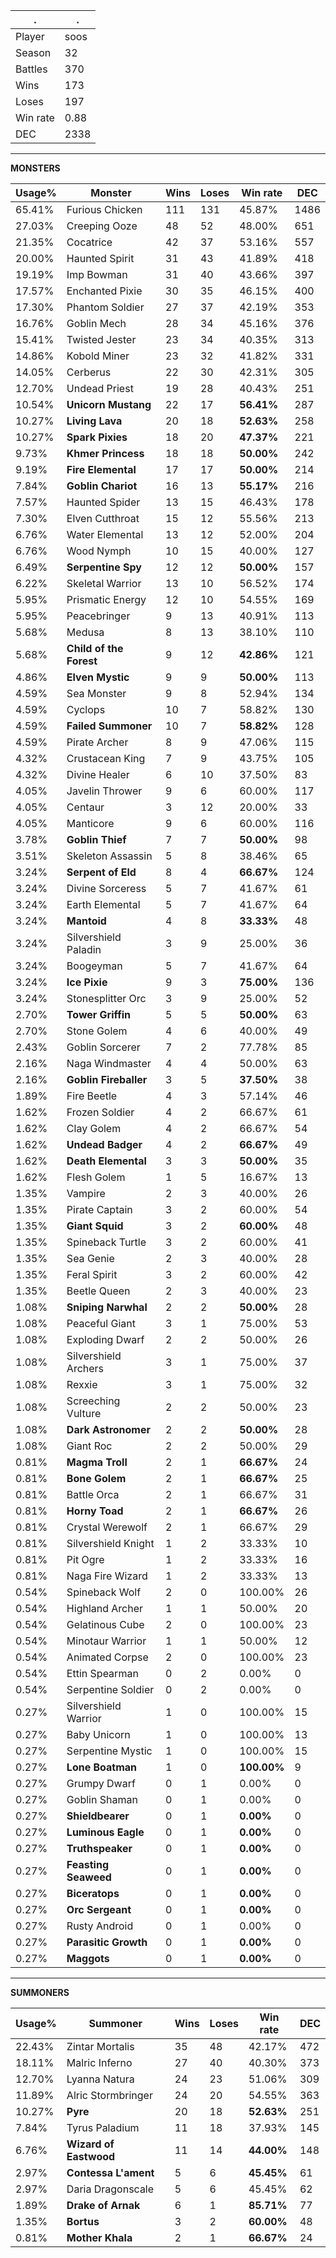 .|.
|-|-
Player|soos
Season|32
Battles|370
Wins|173
Loses|197
Win rate|0.88
DEC|2338

---
**MONSTERS**

Usage%|Monster|Wins|Loses|Win rate|DEC|
-|-|-|-|-|-|
65.41%|Furious Chicken|111|131|45.87%|1486|
27.03%|Creeping Ooze|48|52|48.00%|651|
21.35%|Cocatrice|42|37|53.16%|557|
20.00%|Haunted Spirit|31|43|41.89%|418|
19.19%|Imp Bowman|31|40|43.66%|397|
17.57%|Enchanted Pixie|30|35|46.15%|400|
17.30%|Phantom Soldier|27|37|42.19%|353|
16.76%|Goblin Mech|28|34|45.16%|376|
15.41%|Twisted Jester|23|34|40.35%|313|
14.86%|Kobold Miner|23|32|41.82%|331|
14.05%|Cerberus|22|30|42.31%|305|
12.70%|Undead Priest|19|28|40.43%|251|
10.54%|**Unicorn Mustang**|22|17|**56.41%**|287|
10.27%|**Living Lava**|20|18|**52.63%**|258|
10.27%|**Spark Pixies**|18|20|**47.37%**|221|
9.73%|**Khmer Princess**|18|18|**50.00%**|242|
9.19%|**Fire Elemental**|17|17|**50.00%**|214|
7.84%|**Goblin Chariot**|16|13|**55.17%**|216|
7.57%|Haunted Spider|13|15|46.43%|178|
7.30%|Elven Cutthroat|15|12|55.56%|213|
6.76%|Water Elemental|13|12|52.00%|204|
6.76%|Wood Nymph|10|15|40.00%|127|
6.49%|**Serpentine Spy**|12|12|**50.00%**|157|
6.22%|Skeletal Warrior|13|10|56.52%|174|
5.95%|Prismatic Energy|12|10|54.55%|169|
5.95%|Peacebringer|9|13|40.91%|113|
5.68%|Medusa|8|13|38.10%|110|
5.68%|**Child of the Forest**|9|12|**42.86%**|121|
4.86%|**Elven Mystic**|9|9|**50.00%**|113|
4.59%|Sea Monster|9|8|52.94%|134|
4.59%|Cyclops|10|7|58.82%|130|
4.59%|**Failed Summoner**|10|7|**58.82%**|128|
4.59%|Pirate Archer|8|9|47.06%|115|
4.32%|Crustacean King|7|9|43.75%|105|
4.32%|Divine Healer|6|10|37.50%|83|
4.05%|Javelin Thrower|9|6|60.00%|117|
4.05%|Centaur|3|12|20.00%|33|
4.05%|Manticore|9|6|60.00%|116|
3.78%|**Goblin Thief**|7|7|**50.00%**|98|
3.51%|Skeleton Assassin|5|8|38.46%|65|
3.24%|**Serpent of Eld**|8|4|**66.67%**|124|
3.24%|Divine Sorceress|5|7|41.67%|61|
3.24%|Earth Elemental|5|7|41.67%|64|
3.24%|**Mantoid**|4|8|**33.33%**|48|
3.24%|Silvershield Paladin|3|9|25.00%|36|
3.24%|Boogeyman|5|7|41.67%|64|
3.24%|**Ice Pixie**|9|3|**75.00%**|136|
3.24%|Stonesplitter Orc|3|9|25.00%|52|
2.70%|**Tower Griffin**|5|5|**50.00%**|63|
2.70%|Stone Golem|4|6|40.00%|49|
2.43%|Goblin Sorcerer|7|2|77.78%|85|
2.16%|Naga Windmaster|4|4|50.00%|63|
2.16%|**Goblin Fireballer**|3|5|**37.50%**|38|
1.89%|Fire Beetle|4|3|57.14%|46|
1.62%|Frozen Soldier|4|2|66.67%|61|
1.62%|Clay Golem|4|2|66.67%|54|
1.62%|**Undead Badger**|4|2|**66.67%**|49|
1.62%|**Death Elemental**|3|3|**50.00%**|35|
1.62%|Flesh Golem|1|5|16.67%|13|
1.35%|Vampire|2|3|40.00%|26|
1.35%|Pirate Captain|3|2|60.00%|54|
1.35%|**Giant Squid**|3|2|**60.00%**|48|
1.35%|Spineback Turtle|3|2|60.00%|41|
1.35%|Sea Genie|2|3|40.00%|28|
1.35%|Feral Spirit|3|2|60.00%|42|
1.35%|Beetle Queen|2|3|40.00%|23|
1.08%|**Sniping Narwhal**|2|2|**50.00%**|28|
1.08%|Peaceful Giant|3|1|75.00%|53|
1.08%|Exploding Dwarf|2|2|50.00%|26|
1.08%|Silvershield Archers|3|1|75.00%|37|
1.08%|Rexxie|3|1|75.00%|32|
1.08%|Screeching Vulture|2|2|50.00%|23|
1.08%|**Dark Astronomer**|2|2|**50.00%**|28|
1.08%|Giant Roc|2|2|50.00%|29|
0.81%|**Magma Troll**|2|1|**66.67%**|24|
0.81%|**Bone Golem**|2|1|**66.67%**|25|
0.81%|Battle Orca|2|1|66.67%|31|
0.81%|**Horny Toad**|2|1|**66.67%**|26|
0.81%|Crystal Werewolf|2|1|66.67%|29|
0.81%|Silvershield Knight|1|2|33.33%|10|
0.81%|Pit Ogre|1|2|33.33%|16|
0.81%|Naga Fire Wizard|1|2|33.33%|13|
0.54%|Spineback Wolf|2|0|100.00%|26|
0.54%|Highland Archer|1|1|50.00%|20|
0.54%|Gelatinous Cube|2|0|100.00%|23|
0.54%|Minotaur Warrior|1|1|50.00%|12|
0.54%|Animated Corpse|2|0|100.00%|23|
0.54%|Ettin Spearman|0|2|0.00%|0|
0.54%|Serpentine Soldier|0|2|0.00%|0|
0.27%|Silvershield Warrior|1|0|100.00%|15|
0.27%|Baby Unicorn|1|0|100.00%|13|
0.27%|Serpentine Mystic|1|0|100.00%|15|
0.27%|**Lone Boatman**|1|0|**100.00%**|9|
0.27%|Grumpy Dwarf|0|1|0.00%|0|
0.27%|Goblin Shaman|0|1|0.00%|0|
0.27%|**Shieldbearer**|0|1|**0.00%**|0|
0.27%|**Luminous Eagle**|0|1|**0.00%**|0|
0.27%|**Truthspeaker**|0|1|**0.00%**|0|
0.27%|**Feasting Seaweed**|0|1|**0.00%**|0|
0.27%|**Biceratops**|0|1|**0.00%**|0|
0.27%|**Orc Sergeant**|0|1|**0.00%**|0|
0.27%|Rusty Android|0|1|0.00%|0|
0.27%|**Parasitic Growth**|0|1|**0.00%**|0|
0.27%|**Maggots**|0|1|**0.00%**|0|

---
**SUMMONERS**

Usage%|Summoner|Wins|Loses|Win rate|DEC|
-|-|-|-|-|-|
22.43%|Zintar Mortalis|35|48|42.17%|472|
18.11%|Malric Inferno|27|40|40.30%|373|
12.70%|Lyanna Natura|24|23|51.06%|309|
11.89%|Alric Stormbringer|24|20|54.55%|363|
10.27%|**Pyre**|20|18|**52.63%**|251|
7.84%|Tyrus Paladium|11|18|37.93%|145|
6.76%|**Wizard of Eastwood**|11|14|**44.00%**|148|
2.97%|**Contessa L'ament**|5|6|**45.45%**|61|
2.97%|Daria Dragonscale|5|6|45.45%|62|
1.89%|**Drake of Arnak**|6|1|**85.71%**|77|
1.35%|**Bortus**|3|2|**60.00%**|48|
0.81%|**Mother Khala**|2|1|**66.67%**|24|
